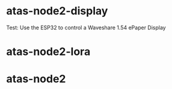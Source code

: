 # atas-node2-display
Test: Use the ESP32 to control a Waveshare 1.54 ePaper Display
# atas-node2-lora
# atas-node2
